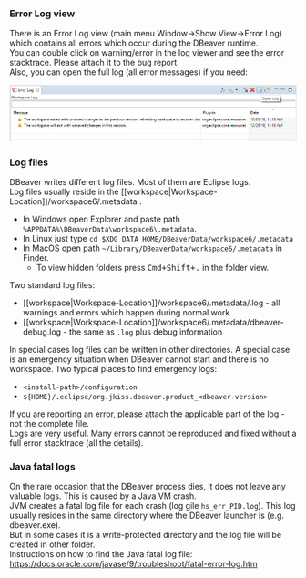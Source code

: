 ### Error Log view

There is an Error Log view (main menu Window->Show View->Error Log) which contains all errors which occur during the DBeaver runtime.  
You can double click on warning/error in the log viewer and see the error stacktrace. Please attach it to the bug report.  
Also, you can open the full log (all error messages) if you need:  

![](images/error-log-export.png)

### Log files

DBeaver writes different log files. Most of them are Eclipse logs.  
Log files usually reside in the [[workspace|Workspace-Location]]/workspace6/.metadata .  

- In Windows open Explorer and paste path `%APPDATA%\DBeaverData\workspace6\.metadata`.  
- In Linux just type `cd $XDG_DATA_HOME/DBeaverData/workspace6/.metadata`
- In MacOS open path `~/Library/DBeaverData/workspace6/.metadata` in Finder.
  - To view hidden folders press <kbd>Cmd+Shift+.</kbd> in the folder view.

Two standard log files:
- [[workspace|Workspace-Location]]/workspace6/.metadata/.log - all warnings and errors which happen during normal work
- [[workspace|Workspace-Location]]/workspace6/.metadata/dbeaver-debug.log - the same as `.log` plus debug information

In special cases log files can be written in other directories. A special case is an emergency situation when DBeaver cannot start and there is no workspace.
Two typical places to find emergency logs:

- `<install-path>/configuration`
- `${HOME}/.eclipse/org.jkiss.dbeaver.product_<dbeaver-version>`

If you are reporting an error, please attach the applicable part of the log - not the complete file.  
Logs are very useful. Many errors cannot be reproduced and fixed without a full error stacktrace (all the details).

### Java fatal logs

On the rare occasion that the DBeaver process dies, it does not leave any valuable logs. This is caused by a Java VM crash.  
JVM creates a fatal log file for each crash (log gile `hs_err_PID.log`). This log usually resides in the same directory where the DBeaver launcher is (e.g. dbeaver.exe).  
But in some cases it is a write-protected directory and the log file will be created in other folder.  
Instructions on how to find the Java fatal log file: https://docs.oracle.com/javase/9/troubleshoot/fatal-error-log.htm